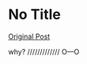 # No Title

[Original Post](https://discourse.onlinedegree.iitm.ac.in/t/164277/563)

<p>why? ///////////// O—O</p>
